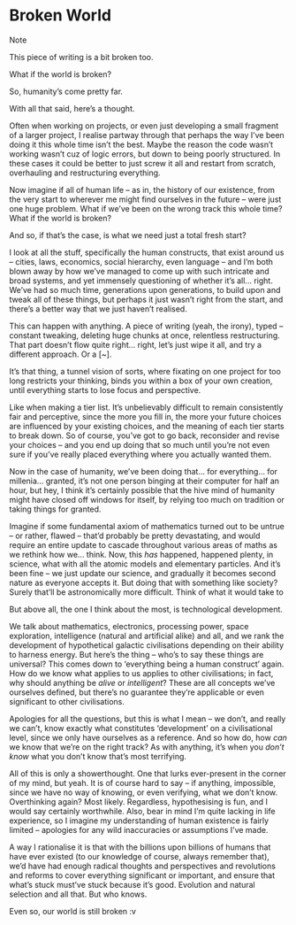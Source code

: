 # Broken World
<!-- #QUARK live! -->

> [!Note]
> This piece of writing is a bit broken too.

What if the world is broken?

So, humanity’s come pretty far.

With all that said, here’s a thought.

Often when working on projects, or even just developing a small fragment of a larger project, I realise partway through that perhaps the way I’ve been doing it this whole time isn’t the best. Maybe the reason the code wasn’t working wasn’t cuz of logic errors, but down to being poorly structured. In these cases it could be better to just screw it all and restart from scratch, overhauling and restructuring everything.

Now imagine if all of human life – as in, the history of our existence, from the very start to wherever me might find ourselves in the future – were just one huge problem. What if we’ve been on the wrong track this whole time? What if the world is broken?

And so, if that’s the case, is what we need just a total fresh start?

I look at all the stuff, specifically the human constructs, that exist around us – cities, laws, economics, social hierarchy, even language – and I’m both blown away by how we’ve managed to come up with such intricate and broad systems, and yet immensely questioning of whether it’s all... right. We’ve had so much time, generations upon generations, to build upon and tweak all of these things, but perhaps it just wasn’t right from the start, and there’s a better way that we just haven’t realised.

This can happen with anything. A piece of writing (yeah, the irony), typed – constant tweaking, deleting huge chunks at once, relentless restructuring. That part doesn’t flow quite right... right, let’s just wipe it all, and try a different approach. Or a [~].

It’s that thing, a tunnel vision of sorts, where fixating on one project for too long restricts your thinking, binds you within a box of your own creation, until everything starts to lose focus and perspective.

Like when making a tier list. It’s unbelievably difficult to remain consistently fair and perceptive, since the more you fill in, the more your future choices are influenced by your existing choices, and the meaning of each tier starts to break down. So of course, you’ve got to go back, reconsider and revise your choices – and you end up doing that so much until you’re not even sure if you’ve really placed everything where you actually wanted them.

Now in the case of humanity, we’ve been doing that... for everything... for millenia... granted, it’s not one person binging at their computer for half an hour, but hey, I think it’s certainly possible that the hive mind of humanity might have closed off windows for itself, by relying too much on tradition or taking things for granted.

Imagine if some fundamental axiom of mathematics turned out to be untrue – or rather, flawed – that’d probably be pretty devastating, and would require an entire update to cascade throughout various areas of maths as we rethink how we... think. Now, this *has* happened, happened plenty, in science, what with all the atomic models and elementary particles. And it’s been fine – we just update our science, and gradually it becomes second nature as everyone accepts it. But doing that with something like society? Surely that’ll be astronomically more difficult. Think of what it would take to

But above all, the one I think about the most, is technological development.

We talk about mathematics, electronics, processing power, space exploration, intelligence (natural and artificial alike) and all, and we rank the development of hypothetical galactic civilisations depending on their ability to harness energy. But here’s the thing – who’s to say these things are universal? This comes down to ‘everything being a human construct’ again. How do we know what applies to us applies to other civilisations; in fact, why should anything be *alive* or *intelligent*? These are all concepts we’ve ourselves defined, but there’s no guarantee they’re applicable or even significant to other civilisations.

Apologies for all the questions, but this is what I mean – we don’t, and really we can’t, know exactly what constitutes ‘development’ on a civilisational level, since we only have ourselves as a reference. And so how do, how *can* we know that we’re on the right track? As with anything, it’s when you *don’t know* what you don’t know that’s most terrifying.

All of this is only a showerthought. One that lurks ever-present in the corner of my mind, but yeah. It is of course hard to say – if anything, impossible, since we have no way of knowing, or even verifying, what we don’t know. Overthinking again? Most likely. Regardless, hypothesising is fun, and I would say certainly worthwhile. Also, bear in mind I’m quite lacking in life experience, so I imagine my understanding of human existence is fairly limited – apologies for any wild inaccuracies or assumptions I’ve made.

A way I rationalise it is that with the billions upon billions of humans that have ever existed (to our knowledge of course, always remember that), we’d have had enough radical thoughts and perspectives and revolutions and reforms to cover everything significant or important, and ensure that what’s stuck must’ve stuck because it’s good. Evolution and natural selection and all that. But who knows.

Even so, our world is still broken :v

<!-- #QUARK
EXPORT: broken-world
STYLE: creative
POLARITY: dark
-->
